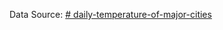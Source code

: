Data Source: [# daily-temperature-of-major-cities](https://www.kaggle.com/datasets/sudalairajkumar/daily-temperature-of-major-cities )

